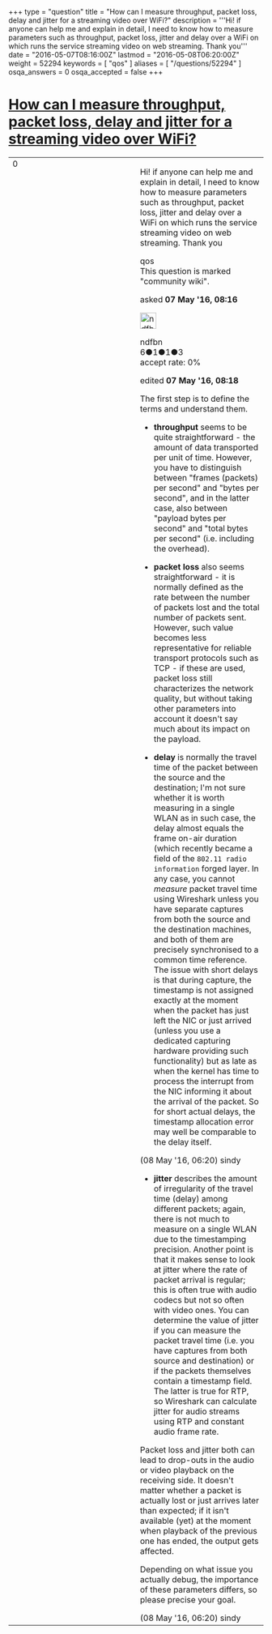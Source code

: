 +++
type = "question"
title = "How can I measure throughput, packet loss, delay and jitter for a streaming video over WiFi?"
description = '''Hi! if anyone can help me and explain in detail, I need to know how to measure parameters such as throughput, packet loss, jitter and delay over a WiFi on which runs the service streaming video on web streaming. Thank you'''
date = "2016-05-07T08:16:00Z"
lastmod = "2016-05-08T06:20:00Z"
weight = 52294
keywords = [ "qos" ]
aliases = [ "/questions/52294" ]
osqa_answers = 0
osqa_accepted = false
+++

<div class="headNormal">

# [How can I measure throughput, packet loss, delay and jitter for a streaming video over WiFi?](/questions/52294/how-can-i-measure-throughput-packet-loss-delay-and-jitter-for-a-streaming-video-over-wifi)

</div>

<div id="main-body">

<div id="askform">

<table id="question-table" style="width:100%;"><colgroup><col style="width: 50%" /><col style="width: 50%" /></colgroup><tbody><tr class="odd"><td style="width: 30px; vertical-align: top"><div class="vote-buttons"><span id="post-52294-upvote" class="ajax-command post-vote up" rel="nofollow" title="I like this post (click again to cancel)"> </span><div id="post-52294-score" class="post-score" title="current number of votes">0</div><span id="post-52294-downvote" class="ajax-command post-vote down" rel="nofollow" title="I dont like this post (click again to cancel)"> </span> <span id="favorite-mark" class="ajax-command favorite-mark" rel="nofollow" title="mark/unmark this question as favorite (click again to cancel)"> </span><div id="favorite-count" class="favorite-count"></div></div></td><td><div id="item-right"><div class="question-body"><p>Hi! if anyone can help me and explain in detail, I need to know how to measure parameters such as throughput, packet loss, jitter and delay over a WiFi on which runs the service streaming video on web streaming. Thank you</p></div><div id="question-tags" class="tags-container tags"><span class="post-tag tag-link-qos" rel="tag" title="see questions tagged &#39;qos&#39;">qos</span></div><div id="question-controls" class="post-controls"><div class="community-wiki">This question is marked "community wiki".</div></div><div class="post-update-info-container"><div class="post-update-info post-update-info-user"><p>asked <strong>07 May '16, 08:16</strong></p><img src="https://secure.gravatar.com/avatar/fa59e9c4b0770642ad60808fc4e33bd9?s=32&amp;d=identicon&amp;r=g" class="gravatar" width="32" height="32" alt="ndfbn&#39;s gravatar image" /><p><span>ndfbn</span><br />
<span class="score" title="6 reputation points">6</span><span title="1 badges"><span class="badge1">●</span><span class="badgecount">1</span></span><span title="1 badges"><span class="silver">●</span><span class="badgecount">1</span></span><span title="3 badges"><span class="bronze">●</span><span class="badgecount">3</span></span><br />
<span class="accept_rate" title="Rate of the user&#39;s accepted answers">accept rate:</span> <span title="ndfbn has no accepted answers">0%</span></p></div><div class="post-update-info post-update-info-edited"><p><span> edited <strong>07 May '16, 08:18</strong> </span></p></div></div><div id="comments-container-52294" class="comments-container"><span id="52307"></span><div id="comment-52307" class="comment"><div id="post-52307-score" class="comment-score"></div><div class="comment-text"><p>The first step is to define the terms and understand them.</p><ul><li><p><strong>throughput</strong> seems to be quite straightforward - the amount of data transported per unit of time. However, you have to distinguish between "frames (packets) per second" and "bytes per second", and in the latter case, also between "payload bytes per second" and "total bytes per second" (i.e. including the overhead).</p></li><li><p><strong>packet loss</strong> also seems straightforward - it is normally defined as the rate between the number of packets lost and the total number of packets sent. However, such value becomes less representative for reliable transport protocols such as TCP - if these are used, packet loss still characterizes the network quality, but without taking other parameters into account it doesn't say much about its impact on the payload.</p></li><li><p><strong>delay</strong> is normally the travel time of the packet between the source and the destination; I'm not sure whether it is worth measuring in a single WLAN as in such case, the delay almost equals the frame on-air duration (which recently became a field of the <code>802.11 radio information</code> forged layer. In any case, you cannot <em>measure</em> packet travel time using Wireshark unless you have separate captures from both the source and the destination machines, and both of them are precisely synchronised to a common time reference. The issue with short delays is that during capture, the timestamp is not assigned exactly at the moment when the packet has just left the NIC or just arrived (unless you use a dedicated capturing hardware providing such functionality) but as late as when the kernel has time to process the interrupt from the NIC informing it about the arrival of the packet. So for short actual delays, the timestamp allocation error may well be comparable to the delay itself.</p></li></ul></div><div id="comment-52307-info" class="comment-info"><span class="comment-age">(08 May '16, 06:20)</span> <span class="comment-user userinfo">sindy</span></div></div><span id="52308"></span><div id="comment-52308" class="comment"><div id="post-52308-score" class="comment-score"></div><div class="comment-text"><ul><li><strong>jitter</strong> describes the amount of irregularity of the travel time (delay) among different packets; again, there is not much to measure on a single WLAN due to the timestamping precision. Another point is that it makes sense to look at jitter where the rate of packet arrival is regular; this is often true with audio codecs but not so often with video ones. You can determine the value of jitter if you can measure the packet travel time (i.e. you have captures from both source and destination) or if the packets themselves contain a timestamp field. The latter is true for RTP, so Wireshark can calculate jitter for audio streams using RTP and constant audio frame rate.</li></ul><p>Packet loss and jitter both can lead to drop-outs in the audio or video playback on the receiving side. It doesn't matter whether a packet is actually lost or just arrives later than expected; if it isn't available (yet) at the moment when playback of the previous one has ended, the output gets affected.</p><p>Depending on what issue you actually debug, the importance of these parameters differs, so please precise your goal.</p></div><div id="comment-52308-info" class="comment-info"><span class="comment-age">(08 May '16, 06:20)</span> <span class="comment-user userinfo">sindy</span></div></div></div><div id="comment-tools-52294" class="comment-tools"></div><div class="clear"></div><div id="comment-52294-form-container" class="comment-form-container"></div><div class="clear"></div></div></td></tr></tbody></table>

</div>

</div>

